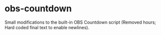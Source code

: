 # obs-countdown
Small modifications to the built-in OBS Countdown script (Removed hours; Hard coded final text to enable newlines).
